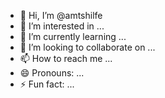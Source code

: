 - 👋 Hi, I’m @amtshilfe
- 👀 I’m interested in ...
- 🌱 I’m currently learning ...
- 💞️ I’m looking to collaborate on ...
- 📫 How to reach me ...
- 😄 Pronouns: ...
- ⚡ Fun fact: ...

<!---
amtshilfe/amtshilfe is a ✨ special ✨ repository because its `README.md` (this file) appears on your GitHub profile.
You can click the Preview link to take a look at your changes.
--->
